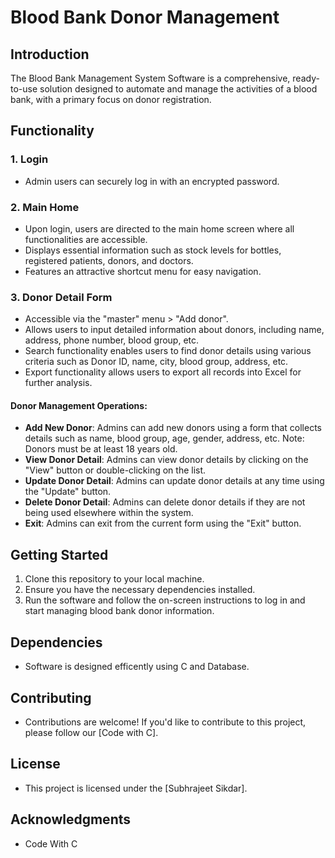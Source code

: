 # Blood Bank Donor Management

## Introduction

The Blood Bank Management System Software is a comprehensive, ready-to-use solution designed to automate and manage the activities of a blood bank, with a primary focus on donor registration.

## Functionality

### 1. Login
- Admin users can securely log in with an encrypted password.

### 2. Main Home
- Upon login, users are directed to the main home screen where all functionalities are accessible.
- Displays essential information such as stock levels for bottles, registered patients, donors, and doctors.
- Features an attractive shortcut menu for easy navigation.

### 3. Donor Detail Form
- Accessible via the "master" menu > "Add donor".
- Allows users to input detailed information about donors, including name, address, phone number, blood group, etc.
- Search functionality enables users to find donor details using various criteria such as Donor ID, name, city, blood group, address, etc.
- Export functionality allows users to export all records into Excel for further analysis.

#### Donor Management Operations:
- **Add New Donor**: Admins can add new donors using a form that collects details such as name, blood group, age, gender, address, etc. Note: Donors must be at least 18 years old.
- **View Donor Detail**: Admins can view donor details by clicking on the "View" button or double-clicking on the list.
- **Update Donor Detail**: Admins can update donor details at any time using the "Update" button.
- **Delete Donor Detail**: Admins can delete donor details if they are not being used elsewhere within the system.
- **Exit**: Admins can exit from the current form using the "Exit" button.

## Getting Started
1. Clone this repository to your local machine.
2. Ensure you have the necessary dependencies installed.
3. Run the software and follow the on-screen instructions to log in and start managing blood bank donor information.

## Dependencies
- Software is designed efficently using C and Database. 

## Contributing
- Contributions are welcome! If you'd like to contribute to this project, please follow our [Code with C].

## License
- This project is licensed under the [Subhrajeet Sikdar].


## Acknowledgments
- Code With C
